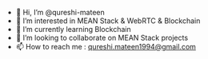 - 👋 Hi, I’m @qureshi-mateen
- 👀 I’m interested in MEAN Stack & WebRTC & Blockchain
- 🌱 I’m currently learning Blockchain
- 💞️ I’m looking to collaborate on MEAN Stack projects
- 📫 How to reach me : qureshi.mateen1994@gmail.com

<!---
qureshi-mateen/qureshi-mateen is a ✨ special ✨ repository because its `README.md` (this file) appears on your GitHub profile.
You can click the Preview link to take a look at your changes.
--->
